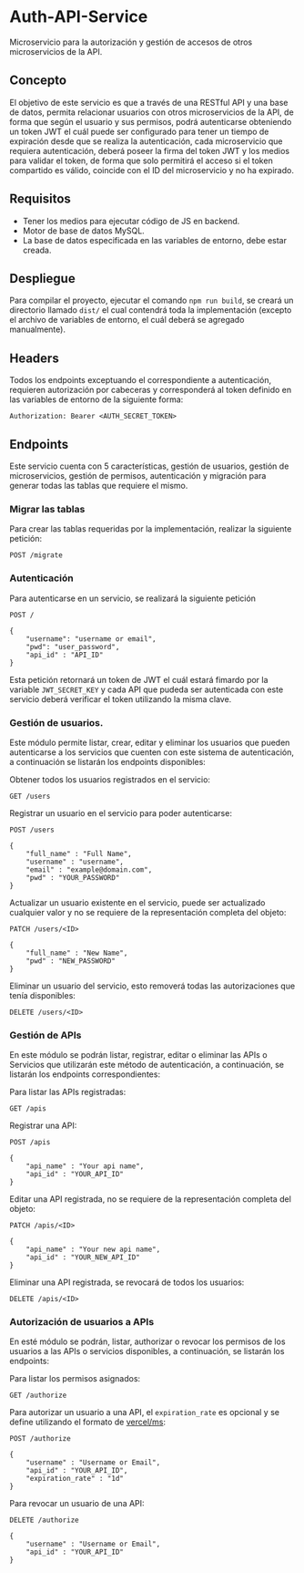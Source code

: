 # Auth-API-Service

Microservicio para la autorización y gestión de accesos de otros microservicios de la API.

## Concepto

El objetivo de este servicio es que a través de una RESTful API y una base de datos, permita relacionar usuarios con otros microservicios de la API, de forma que según el usuario y sus permisos, podrá autenticarse obteniendo un token JWT el cuál puede ser configurado para tener un tiempo de expiración desde que se realiza la autenticación, cada microservicio que requiera autenticación, deberá poseer la firma del token JWT y los medios para validar el token, de forma que solo permitirá el acceso si el token compartido es válido, coincide con el ID del microservicio y no ha expirado.

## Requisitos

- Tener los medios para ejecutar código de JS en backend.
- Motor de base de datos MySQL.
- La base de datos especificada en las variables de entorno, debe estar creada.

## Despliegue

Para compilar el proyecto, ejecutar el comando ``` npm run build ```, se creará un directorio llamado  ``` dist/ ``` el cual contendrá toda la implementación (excepto el archivo de variables de entorno, el cuál deberá se agregado manualmente).

## Headers

Todos los endpoints exceptuando el correspondiente a autenticación, requieren autorización por cabeceras y corresponderá al token definido en las variables de entorno de la siguiente forma:

```http
Authorization: Bearer <AUTH_SECRET_TOKEN>
```

## Endpoints

Este servicio cuenta con 5 características, gestión de usuarios, gestión de microservicios, gestión de permisos, autenticación y migración para generar todas las tablas que requiere el mismo.

### Migrar las tablas

Para crear las tablas requeridas por la implementación, realizar la siguiente petición:

```http
POST /migrate
```

### Autenticación

Para autenticarse en un servicio, se realizará la siguiente petición

```http
POST /

{
    "username": "username or email",
    "pwd": "user_password",
    "api_id" : "API_ID"
}
```

Esta petición retornará un token de JWT el cuál estará fimardo por la variable ```JWT_SECRET_KEY``` y cada API que pudeda ser autenticada con este servicio deberá verificar el token utilizando la misma clave.

### Gestión de usuarios.

Este módulo permite listar, crear, editar y eliminar los usuarios que pueden autenticarse a los servicios que cuenten con este sistema de autenticación, a continuación se listarán los endpoints disponibles:

Obtener todos los usuarios registrados en el servicio:
```http
GET /users
```
Registrar un usuario en el servicio para poder autenticarse:

```http
POST /users

{
    "full_name" : "Full Name",
    "username" : "username",
    "email" : "example@domain.com",
    "pwd" : "YOUR_PASSWORD"
}
```

Actualizar un usuario existente en el servicio, puede ser actualizado cualquier valor y no se requiere de la representación completa del objeto:

```http
PATCH /users/<ID>

{
    "full_name" : "New Name",
    "pwd" : "NEW_PASSWORD"
}
```

Eliminar un usuario del servicio, esto removerá todas las autorizaciones que tenía disponibles:

```http
DELETE /users/<ID>
```

### Gestión de APIs

En este módulo se podrán listar, registrar, editar o eliminar las APIs o Servicios que utilizarán este método de autenticación, a continuación, se listarán los endpoints correspondientes:

Para listar las APIs registradas:

```http
GET /apis
```

Registrar una API:

```http
POST /apis

{
    "api_name" : "Your api name",
    "api_id" : "YOUR_API_ID"
}
```

Editar una API registrada, no se requiere de la representación completa del objeto:

```http
PATCH /apis/<ID>

{
    "api_name" : "Your new api name",
    "api_id" : "YOUR_NEW_API_ID"
}
```

Eliminar una API registrada, se revocará de todos los usuarios:

```http
DELETE /apis/<ID>
```

### Autorización de usuarios a APIs

En esté módulo se podrán, listar, authorizar o revocar los permisos de los usuarios a las APIs o servicios disponibles, a continuación, se listarán los endpoints:

Para listar los permisos asignados:

```http
GET /authorize
```

Para autorizar un usuario a una API, el ```expiration_rate``` es opcional y se define utilizando el formato de [vercel/ms](https://github.com/vercel/ms]):

```http
POST /authorize

{
    "username" : "Username or Email",
    "api_id" : "YOUR_API_ID",
    "expiration_rate" : "1d"
}
```

Para revocar un usuario de una API:

```http
DELETE /authorize

{
    "username" : "Username or Email",
    "api_id" : "YOUR_API_ID"
}
```
